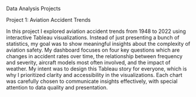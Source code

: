 Data Analysis Projects

Project 1: Aviation Accident Trends

In this project I explored aviation accident trends from 1948 to 2022 using interactive Tableau visualizations. Instead of just presenting a bunch of statistics, my goal was to show meaningful insights about the complexity of aviation safety. My dashboard focuses on four key questions which are changes in accident rates over time, the relationship between frequency and severity, aircraft models most often involved, and the impact of weather. My intent was to design this Tableau story for everyone, which is why I prioritized clarity and accessibility in the visualizations. Each chart was carefully chosen to communicate insights effectively, with special attention to data quality and presentation.
